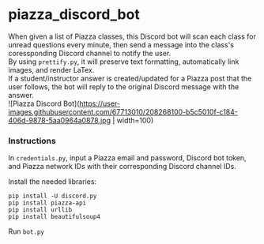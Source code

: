 # piazza_discord_bot

When given a list of Piazza classes, this Discord bot will scan each class for unread questions every minute, then send a message into the class's coressponding Discord channel to notify the user.  
By using `prettify.py`, it will preserve text formatting, automatically link images, and render LaTex.  
If a student/instructor answer is created/updated for a Piazza post that the user follows, the bot will reply to the original Discord message with the answer.  
![Piazza Discord Bot](https://user-images.githubusercontent.com/67713010/208268100-b5c5010f-c184-406d-9878-5aa0964a0878.jpg | width=100)

### Instructions
In `credentials.py`, input a Piazza email and password, Discord bot token, and Piazza network IDs with their corresponding Discord channel IDs.  

Install the needed libraries:  
```
pip install -U discord.py  
pip install piazza-api  
pip install urllib  
pip install beautifulsoup4  
```
Run `bot.py`
